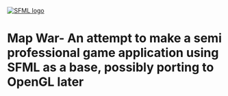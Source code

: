 [![SFML logo](https://www.tiernanmccarthy.dev/uploads/1/2/6/8/126861146/editor/dnsibugdsfijb-eiujbqeiubiubfiuf.png?1591409717)](https://www.tiernanmccarthy.dev)

# Map War- An attempt to make a semi professional game application using SFML as a base, possibly porting to OpenGL later
